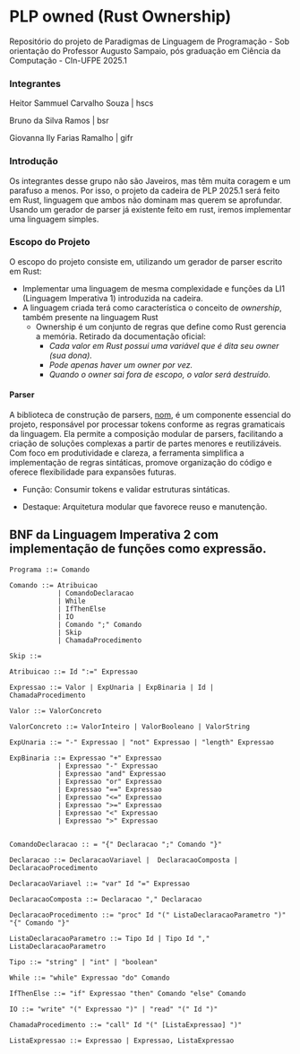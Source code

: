 # PLP owned (Rust Ownership)

Repositório do projeto de Paradigmas de Linguagem de Programação - Sob orientação do Professor Augusto Sampaio, pós graduação em Ciência da Computação - CIn-UFPE 2025.1

### Integrantes

Heitor Sammuel Carvalho Souza | hscs

Bruno da Silva Ramos | bsr

Giovanna Ily Farias Ramalho | gifr

### Introdução

Os integrantes desse grupo não são Javeiros, mas têm muita coragem e um parafuso a menos. Por isso, o projeto da cadeira de PLP 2025.1 será feito em Rust, linguagem que ambos não dominam mas querem se aprofundar. Usando um gerador de parser já existente feito em rust, iremos implementar uma linguagem simples.

### Escopo do Projeto

O escopo do projeto consiste em, utilizando um gerador de parser escrito em Rust:

- Implementar uma linguagem de mesma complexidade e funções da LI1 (Linguagem Imperativa 1) introduzida na cadeira.
- A linguagem criada terá como característica o conceito de _ownership_, também presente na linguagem Rust
  - Ownership é um conjunto de regras que define como Rust gerencia a memória. Retirado da documentação oficial:
    - _Cada valor em Rust possui uma variável que é dita seu owner (sua dona)._
    - _Pode apenas haver um owner por vez._
    - _Quando o owner sai fora de escopo, o valor será destruído._

#### Parser

A biblioteca de construção de parsers, [nom](https://docs.rs/nom/latest/nom/), é um componente essencial do projeto, responsável por processar tokens conforme as regras gramaticais da linguagem. Ela permite a composição modular de parsers, facilitando a criação de soluções complexas a partir de partes menores e reutilizáveis. Com foco em produtividade e clareza, a ferramenta simplifica a implementação de regras sintáticas, promove organização do código e oferece flexibilidade para expansões futuras.

- Função: Consumir tokens e validar estruturas sintáticas.

- Destaque: Arquitetura modular que favorece reuso e manutenção.

## BNF da Linguagem Imperativa 2 com implementação de funções como expressão.

```
Programa ::= Comando

Comando ::= Atribuicao
            | ComandoDeclaracao
            | While
            | IfThenElse
            | IO
            | Comando ";" Comando
            | Skip
            | ChamadaProcedimento

Skip ::=

Atribuicao ::= Id ":=" Expressao

Expressao ::= Valor | ExpUnaria | ExpBinaria | Id | ChamadaProcedimento

Valor ::= ValorConcreto

ValorConcreto ::= ValorInteiro | ValorBooleano | ValorString

ExpUnaria ::= "-" Expressao | "not" Expressao | "length" Expressao

ExpBinaria ::= Expressao "+" Expressao
            | Expressao "-" Expressao
            | Expressao "and" Expressao
            | Expressao "or" Expressao
            | Expressao "==" Expressao
            | Expressao "<=" Expressao
            | Expressao ">=" Expressao
            | Expressao "<" Expressao
            | Expressao ">" Expressao


ComandoDeclaracao :: = "{" Declaracao ";" Comando "}"

Declaracao ::= DeclaracaoVariavel |  DeclaracaoComposta | DeclaracaoProcedimento

DeclaracaoVariavel ::= "var" Id "=" Expressao

DeclaracaoComposta ::= Declaracao "," Declaracao

DeclaracaoProcedimento ::= "proc" Id "(" ListaDeclaracaoParametro ")" "{" Comando "}"

ListaDeclaracaoParametro ::= Tipo Id | Tipo Id "," ListaDeclaracaoParametro

Tipo ::= "string" | "int" | "boolean"

While ::= "while" Expressao "do" Comando

IfThenElse ::= "if" Expressao "then" Comando "else" Comando

IO ::= "write" "(" Expressao ")" | "read" "(" Id ")"

ChamadaProcedimento ::= "call" Id "(" [ListaExpressao] ")"

ListaExpressao ::= Expressao | Expressao, ListaExpressao
```
